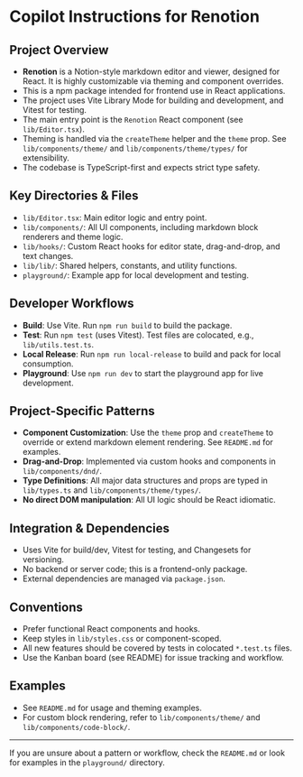 # Copilot Instructions for Renotion

## Project Overview

- **Renotion** is a Notion-style markdown editor and viewer, designed for React. It is highly customizable via theming and component overrides.
- This is a npm package intended for frontend use in React applications.
- The project uses Vite Library Mode for building and development, and Vitest for testing.
- The main entry point is the `Renotion` React component (see `lib/Editor.tsx`).
- Theming is handled via the `createTheme` helper and the `theme` prop. See `lib/components/theme/` and `lib/components/theme/types/` for extensibility.
- The codebase is TypeScript-first and expects strict type safety.

## Key Directories & Files

- `lib/Editor.tsx`: Main editor logic and entry point.
- `lib/components/`: All UI components, including markdown block renderers and theme logic.
- `lib/hooks/`: Custom React hooks for editor state, drag-and-drop, and text changes.
- `lib/lib/`: Shared helpers, constants, and utility functions.
- `playground/`: Example app for local development and testing.

## Developer Workflows

- **Build**: Use Vite. Run `npm run build` to build the package.
- **Test**: Run `npm test` (uses Vitest). Test files are colocated, e.g., `lib/utils.test.ts`.
- **Local Release**: Run `npm run local-release` to build and pack for local consumption.
- **Playground**: Use `npm run dev` to start the playground app for live development.

## Project-Specific Patterns

- **Component Customization**: Use the `theme` prop and `createTheme` to override or extend markdown element rendering. See `README.md` for examples.
- **Drag-and-Drop**: Implemented via custom hooks and components in `lib/components/dnd/`.
- **Type Definitions**: All major data structures and props are typed in `lib/types.ts` and `lib/components/theme/types/`.
- **No direct DOM manipulation**: All UI logic should be React idiomatic.

## Integration & Dependencies

- Uses Vite for build/dev, Vitest for testing, and Changesets for versioning.
- No backend or server code; this is a frontend-only package.
- External dependencies are managed via `package.json`.

## Conventions

- Prefer functional React components and hooks.
- Keep styles in `lib/styles.css` or component-scoped.
- All new features should be covered by tests in colocated `*.test.ts` files.
- Use the Kanban board (see README) for issue tracking and workflow.

## Examples

- See `README.md` for usage and theming examples.
- For custom block rendering, refer to `lib/components/theme/` and `lib/components/code-block/`.

---

If you are unsure about a pattern or workflow, check the `README.md` or look for examples in the `playground/` directory.
